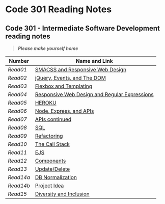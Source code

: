 # Code 301 Reading Notes

## Code 301 - Intermediate Software Development reading notes

>***Please make yourself home***

| **Number** | **Name and Link** |
|------------|-------------------|
| *Read01* |[SMACSS and Responsive Web Design](https://hadeaji.github.io/reading-notes/Read01)|
| *Read02* |[jQuery, Events, and The DOM](https://hadeaji.github.io/reading-notes/Read02)|
| *Read03* |[Flexbox and Templating](https://hadeaji.github.io/reading-notes/Read03)|
| *Read04* |[Responsive Web Design and Regular Expressions](https://hadeaji.github.io/reading-notes/Read04)|
| *Read05* |[HEROKU](https://hadeaji.github.io/reading-notes/Read05)|
| *Read06* |[Node, Express, and APIs](https://hadeaji.github.io/reading-notes/Read06)|
| *Read07* |[APIs continued](https://hadeaji.github.io/reading-notes/Read07)|
| *Read08* |[SQL](https://hadeaji.github.io/reading-notes/Read08)|
| *Read09* |[Refactoring](https://hadeaji.github.io/reading-notes/Read09)|
| *Read10* |[The Call Stack](https://hadeaji.github.io/reading-notes/Read10)|
| *Read11* |[EJS](https://hadeaji.github.io/reading-notes/Read11)|
| *Read12* |[Components](https://hadeaji.github.io/reading-notes/Read12)|
| *Read13* |[Update/Delete](https://hadeaji.github.io/reading-notes/Read13)|
| *Read14a* |[DB Normalization](https://hadeaji.github.io/reading-notes/Read14a)|
| *Read14b* |[Project Idea](https://hadeaji.github.io/reading-notes/Read14b)|
| *Read15* |[Diversity and Inclusion](https://hadeaji.github.io/reading-notes/Read15)|
